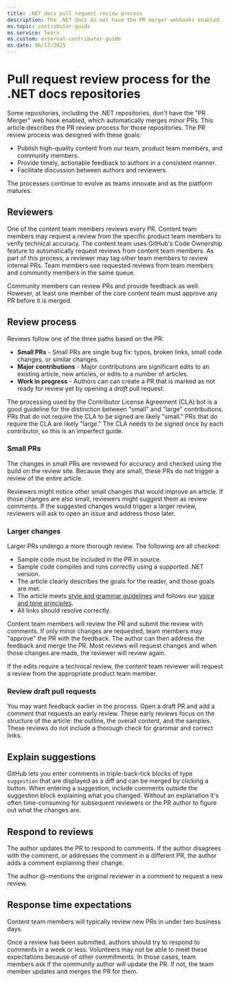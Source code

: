 ```yaml
---
title: .NET docs pull request review process
description: The .NET docs do not have the PR merger webhooks enabled. This article describes the PR process for those repositories
ms.topic: contributor-guide
ms.service: learn
ms.custom: external-contributor-guide
ms.date: 06/17/2025
---
```

# Pull request review process for the .NET docs repositories

Some repositories, including the .NET repositories, don't have the "PR Merger" web hook enabled, which automatically merges minor PRs. This article describes the PR review process for those repositories. The PR review process was designed
with these goals:

- Publish high-quality content from our team, product team members, and community members.
- Provide timely, actionable feedback to authors in a consistent manner.
- Facilitate discussion between authors and reviewers.

The processes continue to evolve as teams innovate and as the platform matures.

## Reviewers

One of the content team members reviews every PR. Content team members may request a review from the specific product team members to verify technical accuracy. The content team uses GitHub's Code Ownership feature to automatically request reviews from content team members. As part of this process, a reviewer may tag other team members to review internal PRs. Team members see requested reviews from team members and community members in the same queue.

Community members can review PRs and provide feedback as well. However, at least one member of the core content team must approve any PR before it is merged.

## Review process

Reviews follow one of the three paths based on the PR:

- **Small PRs** - Small PRs are single bug fix: typos, broken links, small code changes, or similar changes.
- **Major contributions** - Major contributions are significant edits to an existing article, new articles, or edits to a number of articles.
- **Work in progress** - Authors can can create a PR that is marked as not ready for review yet by opening a *draft* pull request.

The processing used by the Contributor License Agreement (CLA) bot is a good guideline for the distinction between "small" and "large" contributions. PRs that do not require the CLA to be signed are likely "small." PRs that do require the CLA are likely "large." The CLA needs to be signed once by each contributor, so this is an imperfect guide.

### Small PRs

The changes in small PRs are reviewed for accuracy and checked using the build on the review site. Because they are small, these PRs do not trigger a review of the entire article.

Reviewers might notice other small changes that would improve an article. If those changes are also small, reviewers might suggest them as review comments. If the suggested changes would trigger a larger review, reviewers will ask to open an issue and address those later.

### Larger changes

Larger PRs undergo a more thorough review. The following are all checked:

- Sample code must be included in the PR in source.
- Sample code compiles and runs correctly using a supported .NET version.
- The article clearly describes the goals for the reader, and those goals are met.
- The article meets [style and grammar guidelines](dotnet-style-guide.md) and follows our [voice and tone principles](dotnet-voice-tone.md).
- All links should resolve correctly.

Content team members will review the PR and submit the review with comments. If only minor changes are requested, team members may "approve" the PR with the feedback. The author can then address the feedback and merge the PR. Most reviews will request changes and when those changes are made, the reviewer will review again.

If the edits require a technical review, the content team reviewer will request a review from the appropriate product team member.

### Review draft pull requests

You may want feedback earlier in the process. Open a draft PR and add a comment that requests an early review. These early reviews focus on the structure of the article: the outline, the overall content, and the samples. These reviews do not include a thorough check for grammar and correct links.

## Explain suggestions

GitHub lets you enter comments in triple-back-tick blocks of type `suggestion` that are displayed as a diff and can be merged by clicking a button. When entering a suggestion, include comments outside the suggestion block explaining what you changed. Without an explanation it's often time-consuming for subsequent reviewers or the PR author to figure out what the changes are.

## Respond to reviews

The author updates the PR to respond to comments. If the author disagrees with the comment, or addresses the comment in a different PR, the author adds a comment explaining their change.

The author @-mentions the original reviewer in a comment to request a new review.

## Response time expectations

Content team members will typically review new PRs in under two business days.

Once a review has been submitted, authors should try to respond to comments in a week or less. Volunteers may not be able to meet these expectations because of other commitments. In those cases, team members ask if the community author will update the PR. If not, the team member updates and merges the PR for them.
